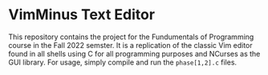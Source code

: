 # VimMinus Text Editor

This repository contains the project for the Fundumentals of Programming course in the Fall 2022 semster. It is a replication of the classic Vim editor found in all shells using C for all programming purposes and NCurses as the GUI library. For usage, simply compile and run the `phase[1,2].c` files.
